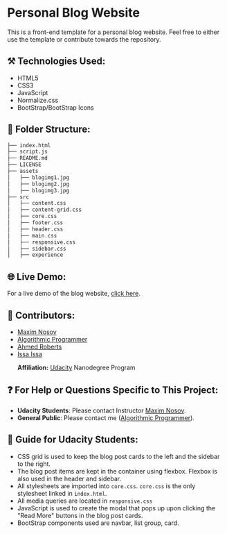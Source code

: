 # Personal Blog Website
This is a front-end template for a personal blog website. Feel free to either use the template or contribute towards the repository. 

## ⚒️ Technologies Used:
<ul>
<li>HTML5</li>
<li>CSS3</li>
<li>JavaScript</li>
<li>Normalize.css</li>
<li>BootStrap/BootStrap Icons</li>
</ul>

## :open_file_folder: Folder Structure:

```bash
├── index.html  
├── script.js        
├── README.md
├── LICENSE    
├── assets
│   ├── blogimg1.jpg   
│   ├── blogimg2.jpg 
│   ├── blogimg3.jpg
├── src
│   ├── content.css
│   ├── content-grid.css
│   ├── core.css
│   ├── footer.css
│   ├── header.css
│   ├── main.css
│   ├── responsive.css
│   ├── sidebar.css
│   ├── experience
```

## 🌐 Live Demo:
For a live demo of the blog website, <a href="https://algorithmicprogrammer.github.io/personal-blog-website/">click here</a>.

## 👥 Contributors:
<ul>
<li><a href="https://github.com/mnosov622">Maxim Nosov</a></li>
<li><a href="https://github.com/algorithmicprogrammer">Algorithmic Programmer</a></li>
<li><a href="https://github.com/ahmedroberts">Ahmed Roberts</a></li>
<li><a href="https://github.com/isissa01">Issa Issa</a></li>

<b>Affiliation:</b> <a href="https://www.udacity.com/">Udacity</a> Nanodegree Program
</ul>

## ❓ For Help or Questions Specific to This Project:
<ul>
<li><b>Udacity Students</b>: Please contact Instructor <a href="https://github.com/mnosov622">Maxim Nosov</a>. </li>
<li><b>General Public</b>: Please contact me (<a href="https://github.com/algorithmicprogrammer">Algorithmic Programmer</a>).</li>
</ul>

## 📖 Guide for Udacity Students:
<ul>
<li>CSS grid is used to keep the blog post cards to the left and the sidebar to the right.</li>
<li>The blog post items are kept in the container using flexbox. Flexbox is also used in the header and sidebar.</li>
<li>All stylesheets are imported into <code>core.css</code>. <code>core.css</code> is the only stylesheet linked in <code>index.html</code>.</li>
<li>All media queries are located in <code>responsive.css</code></li>
<li>JavaScript is used to create the modal that pops up upon clicking the "Read More" buttons in the blog post cards.</li>
<li>BootStrap components used are navbar, list group, card.</li>
</ul>

